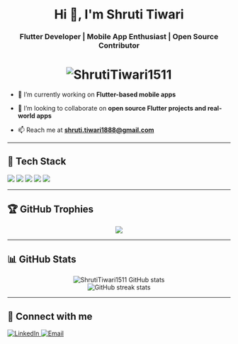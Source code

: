 <h1 align="center">Hi 👋, I'm Shruti Tiwari</h1>
<h3 align="center">Flutter Developer | Mobile App Enthusiast | Open Source Contributor</h3>

<h1 align="center">
  <img src="https://komarev.com/ghpvc/?username=ShrutiTiwari1511&label=Profile%20views&color=0e75b6&style=flat" alt="ShrutiTiwari1511" />
</h1>

- 🔭 I’m currently working on **Flutter-based mobile apps**

- 👯 I’m looking to collaborate on **open source Flutter projects and real-world apps**

- 📫 Reach me at **shruti.tiwari1888@gmail.com**

---

## 🚀 Tech Stack

<p align="left">
  <img src="https://img.shields.io/badge/Flutter-02569B?style=for-the-badge&logo=flutter&logoColor=white" />
  <img src="https://img.shields.io/badge/Dart-0175C2?style=for-the-badge&logo=dart&logoColor=white" />
  <img src="https://img.shields.io/badge/Firebase-ffca28?style=for-the-badge&logo=firebase&logoColor=black" />
  <img src="https://img.shields.io/badge/Git-F05032?style=for-the-badge&logo=git&logoColor=white" />
  <img src="https://img.shields.io/badge/GitHub-181717?style=for-the-badge&logo=github&logoColor=white" />
</p>

---

## 🏆 GitHub Trophies

<p align="center">
  <img src="https://github-profile-trophy.vercel.app/?username=ShrutiTiwari1511&theme=radical&no-frame=true&margin-w=10&column=7" />
</p>

---


## 📊 GitHub Stats

<p align="center">
  <img src="https://github-readme-stats.vercel.app/api?username=ShrutiTiwari1511&show_icons=true&theme=radical" alt="ShrutiTiwari1511 GitHub stats" />
  <br />
  <img src="https://github-readme-streak-stats.herokuapp.com/?user=ShrutiTiwari1511&theme=radical" alt="GitHub streak stats" />
</p>

---


## 🔗 Connect with me

<p align="left">
  <a href="https://linkedin.com/in/shruti-tiwari" target="_blank">
    <img src="https://img.shields.io/badge/LinkedIn-0077B5?style=for-the-badge&logo=linkedin&logoColor=white" alt="LinkedIn" />
  </a>
  <a href="mailto:shruti.tiwari1888@gmail.com">
    <img src="https://img.shields.io/badge/Gmail-D14836?style=for-the-badge&logo=gmail&logoColor=white" alt="Email" />
  </a>
</p>
